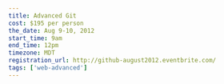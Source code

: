 ```yaml
---
title: Advanced Git
cost: $195 per person
the_date: Aug 9-10, 2012
start_time: 9am
end_time: 12pm
timezone: MDT
registration_url: http://github-august2012.eventbrite.com/
tags: ['web-advanced']
---
```

